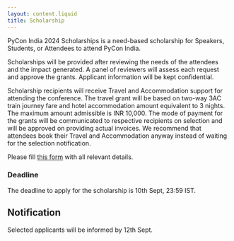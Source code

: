 ```yaml
---
layout: content.liquid
title: Scholarship
---
```


PyCon India 2024 Scholarships is a need-based scholarship for Speakers, Students, or Attendees to attend PyCon India.

Scholarships will be provided after reviewing the needs of the attendees and the impact generated. A panel of reviewers will assess each request and approve the grants. Applicant information will be kept confidential.

Scholarship recipients will receive Travel and Accommodation support for attending the conference. The travel grant will be based on two-way 3AC train journey fare and hotel accommodation amount equivalent to 3 nights. The maximum amount admissible is INR 10,000. The mode of payment for the grants will be communicated to respective recipients on selection and will be approved on providing actual invoices. We recommend that attendees book their Travel and Accommodation anyway instead of waiting for the selection notification. 

Please fill [this form](https://forms.gle/kHgrdxC8Xpm2MyfJ8) with all relevant details.

### Deadline
The deadline to apply for the scholarship is 10th Sept, 23:59 IST.

## Notification
Selected applicants will be informed by 12th Sept.
